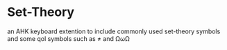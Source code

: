 # Set-Theory
an AHK keyboard extention to include commonly used set-theory symbols and some qol symbols such as ≠ and ΩωΩ
